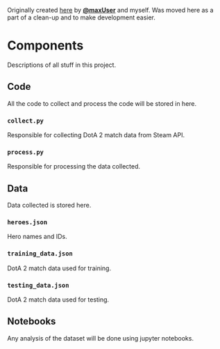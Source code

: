 Originally created [here](https://github.com/maxUser/seng474_assignments) by [**@maxUser**](https://github.com/maxUser) and myself.  Was moved here as a part of a clean-up and to make development easier.

# Components
Descriptions of all stuff in this project.

## Code
All the code to collect and process the code will be stored in here.

### `collect.py`
Responsible for collecting DotA 2 match data from Steam API.

### `process.py`
Responsible for processing the data collected.

## Data
Data collected is stored here.

### `heroes.json`
Hero names and IDs.

### `training_data.json`
DotA 2 match data used for training.

### `testing_data.json`
DotA 2 match data used for testing.

## Notebooks
Any analysis of the dataset will be done using jupyter notebooks.
